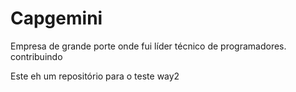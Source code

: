 # Capgemini
Empresa de grande porte onde fui líder técnico de programadores.
contribuindo

Este eh um repositório para o teste way2
